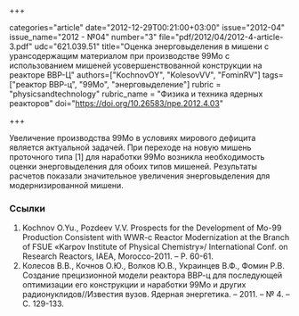 +++

categories="article"
date="2012-12-29T00:21:00+03:00"
issue="2012-04"
issue_name="2012 - №04"
number="3"
file="pdf/2012/04/2012-4-article-3.pdf"
udc="621.039.51"
title="Оценка энерговыделения в мишени с урансодержащим материалом при производстве 99Мо с использованием мишеней усовершенствованной конструкции на реакторе ВВР-Ц"
authors=["KochnovOY", "KolesovVV", "FominRV"]
tags=["реактор ВВР-ц", "99Mo", "энерговыделение"]
rubric = "physicsandtechnology"
rubric_name = "Физика и техника ядерных реакторов"
doi="https://doi.org/10.26583/npe.2012.4.03"

+++

Увеличение производства 99Mo в условиях мирового дефицита является актуальной задачей. При переходе на новую мишень проточного типа [1] для наработки 99Mo возникла необходимость оценки энерговыделения для обоих типов мишеней. Результаты расчетов показали значительное увеличения энерговыделения для модернизированной мишени.

### Ссылки

1. Kochnov O.Yu., Pozdeev V.V. Prospects for the Development of Mo-99 Production Consistent with WWR-c Reactor Modernization at the Branch of FSUE «Karpov Institute of Physical Chemistry»/ International Conf. on Research Reactors, IAEA, Morocco-2011. – Р. 60-61.
2. Колесов В.В., Кочнов О.Ю., Волков Ю.В., Украинцев В.Ф., Фомин Р.В. Создание прецизионной модели реактора ВВР-ц для последующей оптимизации его конструкции и наработки 99Mo и других радионуклидов//Известия вузов. Ядерная энергетика. – 2011. – № 4. – С. 129-133.